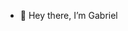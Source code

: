 - 👋 Hey there, I’m Gabriel

<!---
Conradgabe/Conradgabe is a ✨ special ✨ repository because its `README.md` (this file) appears on your GitHub profile.
You can click the Preview link to take a look at your changes.
--->
